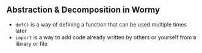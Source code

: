 ## Abstraction & Decomposition in Wormy
- `def()` is a way of defining a function that can be used multiple times later
- `import` is a way to add code already written by others or yourself from a library or file